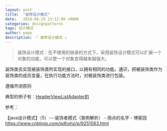 ```yaml
---
layout: post
title:  "装饰设计模式"
date:   2018-08-19 23:52:00 +0800
categories: designpatterns
tags: 设计模式
author: pepe
description: 『 装饰设计模式 』
---
```


> 装饰设计模式：在不使用的继承的方式下，采用装饰设计模式可以扩展一个对象的功能，可以使一个对象变得越来越强大。

装饰类去实现被装饰类所实现的接口，以拥有相同的功能。通识，把被装饰类作为装饰类的成员变量，在执行功能方法时，对被装饰类进行包装。

遵循开闭原则


典型的例子有：[HeaderViewListAdapter的](https://blog.csdn.net/love_xsq/article/details/43760175)


参考：

【java设计模式】（5）---装饰者模式（案例解析） - 雨点的名字 - 博客园
https://www.cnblogs.com/qdhxhz/p/9251083.html











